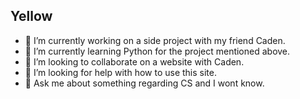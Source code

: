 ## Yellow

- 🔭 I’m currently working on a side project with my friend Caden.
- 🌱 I’m currently learning Python for the project mentioned above. 
- 👯 I’m looking to collaborate on a website with Caden.
- 🤔 I’m looking for help with how to use this site. 
- 💬 Ask me about something regarding CS and I wont know. 

